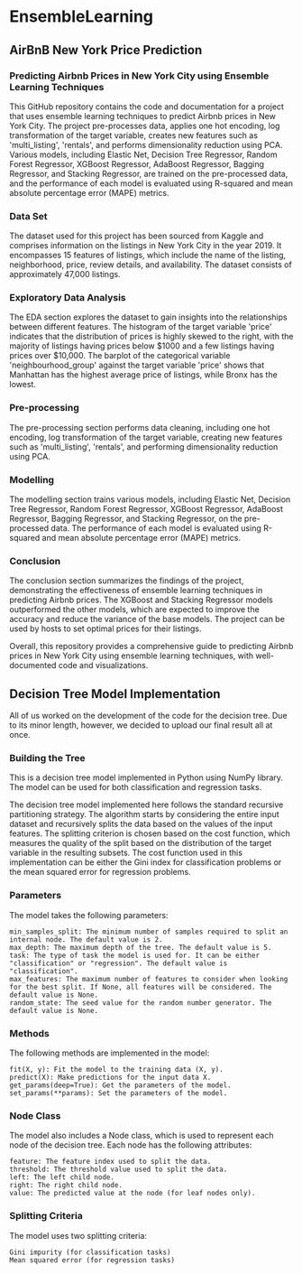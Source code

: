# EnsembleLearning
## AirBnB New York Price Prediction
### Predicting Airbnb Prices in New York City using Ensemble Learning Techniques
This GitHub repository contains the code and documentation for a project that uses ensemble learning techniques to predict Airbnb prices in New York City. The project pre-processes data, applies one hot encoding, log transformation of the target variable, creates new features such as 'multi_listing', 'rentals', and performs dimensionality reduction using PCA. Various models, including Elastic Net, Decision Tree Regressor, Random Forest Regressor, XGBoost Regressor, AdaBoost Regressor, Bagging Regressor, and Stacking Regressor, are trained on the pre-processed data, and the performance of each model is evaluated using R-squared and mean absolute percentage error (MAPE) metrics.

### Data Set
The dataset used for this project has been sourced from Kaggle and comprises information on the listings in New York City in the year 2019. It encompasses 15 features of listings, which include the name of the listing, neighborhood, price, review details, and availability. The dataset consists of approximately 47,000 listings.

### Exploratory Data Analysis
The EDA section explores the dataset to gain insights into the relationships between different features. The histogram of the target variable 'price' indicates that the distribution of prices is highly skewed to the right, with the majority of listings having prices below $1000 and a few listings having prices over $10,000. The barplot of the categorical variable 'neighbourhood_group' against the target variable 'price' shows that Manhattan has the highest average price of listings, while Bronx has the lowest.

### Pre-processing
The pre-processing section performs data cleaning, including one hot encoding, log transformation of the target variable, creating new features such as 'multi_listing', 'rentals', and performing dimensionality reduction using PCA.

### Modelling
The modelling section trains various models, including Elastic Net, Decision Tree Regressor, Random Forest Regressor, XGBoost Regressor, AdaBoost Regressor, Bagging Regressor, and Stacking Regressor, on the pre-processed data. The performance of each model is evaluated using R-squared and mean absolute percentage error (MAPE) metrics.

### Conclusion
The conclusion section summarizes the findings of the project, demonstrating the effectiveness of ensemble learning techniques in predicting Airbnb prices. The XGBoost and Stacking Regressor models outperformed the other models, which are expected to improve the accuracy and reduce the variance of the base models. The project can be used by hosts to set optimal prices for their listings.

Overall, this repository provides a comprehensive guide to predicting Airbnb prices in New York City using ensemble learning techniques, with well-documented code and visualizations.






## Decision Tree Model Implementation

All of us worked on the development of the code for the decision tree. Due to its minor length, however, we decided to upload our final result all at once.

### Building the Tree

This is a decision tree model implemented in Python using NumPy library. The model can be used for both classification and regression tasks.

The decision tree model implemented here follows the standard recursive partitioning strategy. The algorithm starts by considering the entire input dataset and recursively splits the data based on the values of the input features. The splitting criterion is chosen based on the cost function, which measures the quality of the split based on the distribution of the target variable in the resulting subsets. The cost function used in this implementation can be either the Gini index for classification problems or the mean squared error for regression problems.

### Parameters

The model takes the following parameters:

    min_samples_split: The minimum number of samples required to split an internal node. The default value is 2.
    max_depth: The maximum depth of the tree. The default value is 5.
    task: The type of task the model is used for. It can be either "classification" or "regression". The default value is "classification".
    max_features: The maximum number of features to consider when looking for the best split. If None, all features will be considered. The default value is None.
    random_state: The seed value for the random number generator. The default value is None.
    
### Methods

The following methods are implemented in the model:

    fit(X, y): Fit the model to the training data (X, y).
    predict(X): Make predictions for the input data X.
    get_params(deep=True): Get the parameters of the model.
    set_params(**params): Set the parameters of the model.
    
### Node Class

The model also includes a Node class, which is used to represent each node of the decision tree. Each node has the following attributes:

    feature: The feature index used to split the data.
    threshold: The threshold value used to split the data.
    left: The left child node.
    right: The right child node.
    value: The predicted value at the node (for leaf nodes only).
    
### Splitting Criteria

The model uses two splitting criteria:

    Gini impurity (for classification tasks)
    Mean squared error (for regression tasks)
